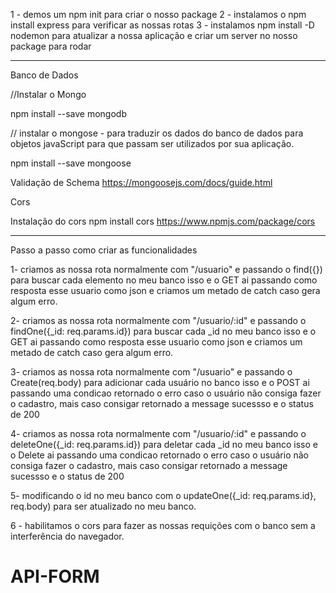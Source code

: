 1 - demos um npm init para criar o nosso package 
2 - instalamos o npm install express para verificar as nossas rotas 
3 - instalamos npm install -D nodemon para atualizar a nossa aplicação e criar um server 
no nosso package para rodar
 
----------------------------------------------- 

Banco de Dados  

//Instalar o Mongo 

npm install --save mongodb 

// instalar o mongose - para traduzir os dados do banco de dados para objetos javaScript para que passam ser utilizados por sua aplicação. 

npm install --save mongoose 

Validação de Schema 
https://mongoosejs.com/docs/guide.html 

Cors 

Instalação do cors
npm install cors
https://www.npmjs.com/package/cors

-----------------------------------------------------------------------


Passo a passo como criar as funcionalidades

1- criamos as nossa rota normalmente com "/usuario" e passando o find({})
para buscar cada elemento no meu banco isso e o GET ai passando como resposta
esse usuario como json e criamos um metado de catch caso gera algum erro.  


2- criamos as nossa rota normalmente com "/usuario/:id" e passando o findOne({_id: req.params.id})
para buscar cada _id no meu banco isso e o GET ai passando como resposta
esse usuario como json e criamos um metado de catch caso gera algum erro. 


3- criamos as nossa rota normalmente com "/usuario" e passando o Create(req.body)
para adicionar cada usuário no banco isso e o POST ai passando uma condicao retornado o erro caso o usuário não consiga fazer o cadastro, mais caso consigar retornado a message sucessso e o status de 200


4- criamos as nossa rota normalmente com "/usuario/:id" e passando o deleteOne({_id: req.params.id})
para deletar cada _id no meu banco isso e o Delete ai passando uma condicao retornado o erro caso o usuário não consiga fazer o cadastro, mais caso consigar retornado a message sucessso e o status de 200


5- modificando o id no meu banco com o updateOne({_id: req.params.id}, req.body) para ser atualizado no meu banco.

6 - habilitamos o cors para fazer as nossas requições com o banco sem a interferência do navegador.

# API-FORM
